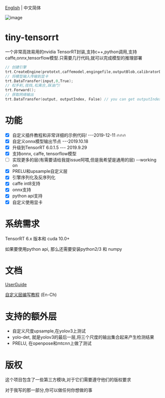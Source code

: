 [English](https://github.com/zerollzeng/tiny-tensorrt/blob/master/README.md) | 中文简体

![image](https://user-images.githubusercontent.com/38289304/70904144-96992680-203b-11ea-9d41-221af2fe3d5b.png)

# tiny-tensorrt
一个非常高效易用的nvidia TensorRT封装,支持c++,python调用,支持caffe,onnx,tensorflow模型.只需要几行代码,就可以完成模型的推理部署
```c++
// 创建引擎
trt.CreateEngine(prototxt,caffemodel,engingefile,outputBlob,calibratorData,maxBatchSize,runMode);
// 将模型输入传输到显卡
trt.DataTransfer(input,0,True);
// 松手刹,挂挡,松离合,踩油门!
trt.Forward();
// 获取网络输出
trt.DataTransfer(output, outputIndex, False) // you can get outputIndex in CreateEngine phase
```

# 功能
- [x] 自定义插件教程和非常详细的示例代码! ---2019-12-11 :fire::fire::fire:
- [x] 自定义onnx模型输出节点 ---2019.10.18
- [x] 升级到TensorRT 6.0.1.5 --- 2019.9.29
- [x] 支持onnx, caffe, tensorflow模型
- [ ] 实现更多的层(有需要请给我提issue阿喂,但是我希望是通用的层) --working on
- [x] PRELU和upsample自定义层
- [x] 引擎序列化及反序列化
- [x] caffe int8支持
- [x] onnx支持
- [x] python api支持
- [x] 自定义使用显卡

# 系统需求
TensorRT 6.x 版本和 cuda 10.0+

如果要使用python api, 那么还需要安装python2/3 和 numpy

# 文档

[UserGuide](https://github.com/zerollzeng/tiny-tensorrt/blob/master/docs/UserGuide.md)

[自定义层编写教程](https://github.com/zerollzeng/tiny-tensorrt/blob/master/docs/CustomPlugin-CN.md) (En-Ch)

# 支持的额外层
- 自定义尺度upsample,在yolov3上测试
- yolo-det, 就是yolov3的最后一层,将三个尺度的输出集合起来产生检测结果
- PRELU, 在openpose和mtcnn上做了测试

# 版权
这个项目包含了一些第三方模块,对于它们需要遵守他们的版权要求

对于我写的那一部分,你可以做任何你想做的事